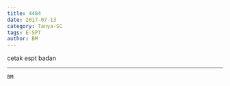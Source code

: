 ```yaml
---
title: 4484
date: 2017-07-13
category: Tanya-SC
tags: E-SPT
author: BM
---
```


cetak espt badan

---



`BM`
